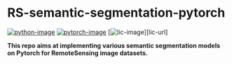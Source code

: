 # RS-semantic-segmentation-pytorch

[![python-image]][python-url]
[![pytorch-image]][pytorch-url]
[![lic-image]][lic-url]

**This repo aims at implementing various semantic segmentation models on Pytorch for RemoteSensing image datasets.**



[python-image]: https://img.shields.io/badge/Python-3.x-ff69b4.svg
[python-url]: https://www.python.org/
[pytorch-image]: https://img.shields.io/badge/PyTorch-1.3-2BAF2B.svg
[pytorch-url]: https://pytorch.org/
[lic-image]: https://img.shields.io/badge/Apache-2.0-blue.svg